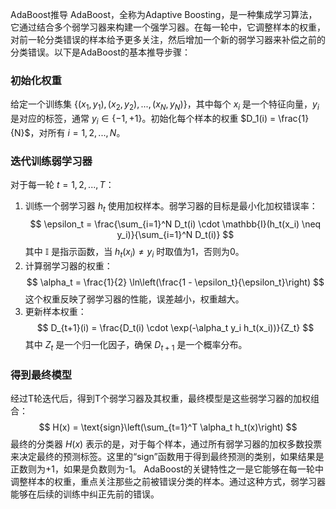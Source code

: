 AdaBoost推导
AdaBoost，全称为Adaptive Boosting，是一种集成学习算法，它通过结合多个弱学习器来构建一个强学习器。在每一轮中，它调整样本的权重，对前一轮分类错误的样本给予更多关注，然后增加一个新的弱学习器来补偿之前的分类错误。以下是AdaBoost的基本推导步骤：
### 初始化权重
给定一个训练集 $\{(x_1, y_1), (x_2, y_2), ..., (x_N, y_N)\}$，其中每个 $x_i$ 是一个特征向量，$y_i$ 是对应的标签，通常 $y_i \in \{-1, +1\}$。初始化每个样本的权重 $D_1(i) = \frac{1}{N}$，对所有 $i = 1,2,...,N$。
### 迭代训练弱学习器
对于每一轮 $t = 1, 2, ..., T$：
1. 训练一个弱学习器 $h_t$ 使用加权样本。弱学习器的目标是最小化加权错误率：
 $$
 \epsilon_t = \frac{\sum_{i=1}^N D_t(i) \cdot \mathbb{I}(h_t(x_i) \neq y_i)}{\sum_{i=1}^N D_t(i)}
 $$
 其中 $\mathbb{I}$ 是指示函数，当 $h_t(x_i) \neq y_i$ 时取值为1，否则为0。
2. 计算弱学习器的权重：
 $$
 \alpha_t = \frac{1}{2} \ln\left(\frac{1 - \epsilon_t}{\epsilon_t}\right)
 $$
 这个权重反映了弱学习器的性能，误差越小，权重越大。
3. 更新样本权重：
 $$
 D_{t+1}(i) = \frac{D_t(i) \cdot \exp(-\alpha_t y_i h_t(x_i))}{Z_t}
 $$
 其中 $Z_t$ 是一个归一化因子，确保 $D_{t+1}$ 是一个概率分布。
### 得到最终模型
经过T轮迭代后，得到T个弱学习器及其权重，最终模型是这些弱学习器的加权组合：
$$
H(x) = \text{sign}\left(\sum_{t=1}^T \alpha_t h_t(x)\right)
$$
最终的分类器 $H(x)$ 表示的是，对于每个样本，通过所有弱学习器的加权多数投票来决定最终的预测标签。这里的“sign”函数用于得到最终预测的类别，如果结果是正数则为+1，如果是负数则为-1。
AdaBoost的关键特性之一是它能够在每一轮中调整样本的权重，重点关注那些之前被错误分类的样本。通过这种方式，弱学习器能够在后续的训练中纠正先前的错误。
